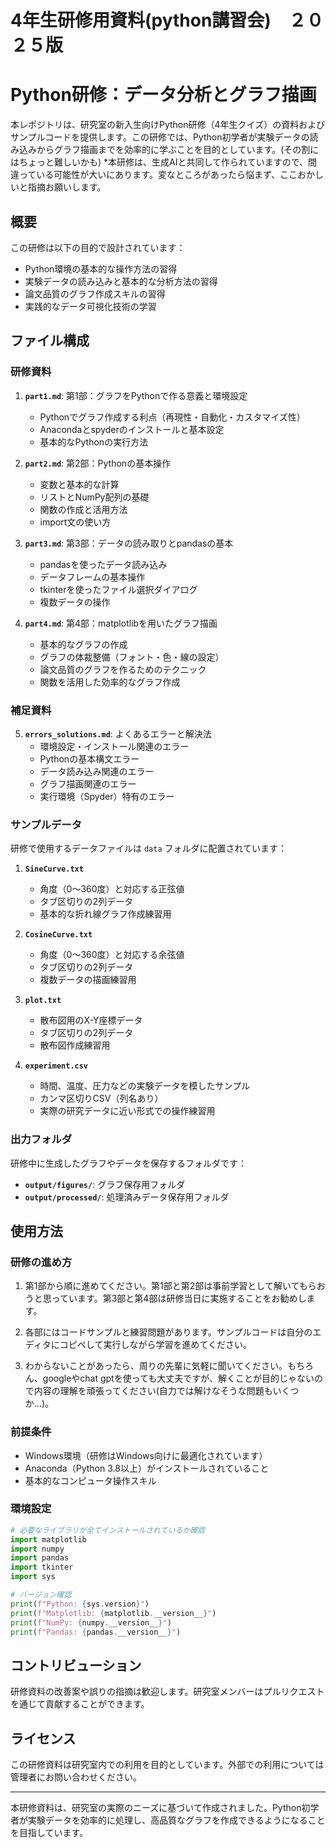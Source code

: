 # 4年生研修用資料(python講習会)　２０２５版

# Python研修：データ分析とグラフ描画

本レポジトリは、研究室の新入生向けPython研修（4年生クイズ）の資料およびサンプルコードを提供します。この研修では、Python初学者が実験データの読み込みからグラフ描画までを効率的に学ぶことを目的としています。(その割にはちょっと難しいかも)
*本研修は、生成AIと共同して作られていますので、間違っている可能性が大いにあります。変なところがあったら悩まず、ここおかしいと指摘お願いします。

## 概要

この研修は以下の目的で設計されています：

- Python環境の基本的な操作方法の習得
- 実験データの読み込みと基本的な分析方法の習得
- 論文品質のグラフ作成スキルの習得
- 実践的なデータ可視化技術の学習


## ファイル構成

### 研修資料

1. **`part1.md`**: 第1部：グラフをPythonで作る意義と環境設定
   - Pythonでグラフ作成する利点（再現性・自動化・カスタマイズ性）
   - Anacondaとspyderのインストールと基本設定
   - 基本的なPythonの実行方法

2. **`part2.md`**: 第2部：Pythonの基本操作
   - 変数と基本的な計算
   - リストとNumPy配列の基礎
   - 関数の作成と活用方法
   - import文の使い方

3. **`part3.md`**: 第3部：データの読み取りとpandasの基本
   - pandasを使ったデータ読み込み
   - データフレームの基本操作
   - tkinterを使ったファイル選択ダイアログ
   - 複数データの操作

4. **`part4.md`**: 第4部：matplotlibを用いたグラフ描画
   - 基本的なグラフの作成
   - グラフの体裁整備（フォント・色・線の設定）
   - 論文品質のグラフを作るためのテクニック
   - 関数を活用した効率的なグラフ作成

### 補足資料

5. **`errors_solutions.md`**: よくあるエラーと解決法
   - 環境設定・インストール関連のエラー
   - Pythonの基本構文エラー
   - データ読み込み関連のエラー
   - グラフ描画関連のエラー
   - 実行環境（Spyder）特有のエラー

### サンプルデータ

研修で使用するデータファイルは `data` フォルダに配置されています：

1. **`SineCurve.txt`**
   - 角度（0〜360度）と対応する正弦値
   - タブ区切りの2列データ
   - 基本的な折れ線グラフ作成練習用

2. **`CosineCurve.txt`**
   - 角度（0〜360度）と対応する余弦値
   - タブ区切りの2列データ
   - 複数データの描画練習用

3. **`plot.txt`**
   - 散布図用のX-Y座標データ
   - タブ区切りの2列データ
   - 散布図作成練習用

4. **`experiment.csv`**
   - 時間、温度、圧力などの実験データを模したサンプル
   - カンマ区切りCSV（列名あり）
   - 実際の研究データに近い形式での操作練習用

### 出力フォルダ

研修中に生成したグラフやデータを保存するフォルダです：

- **`output/figures/`**: グラフ保存用フォルダ
- **`output/processed/`**: 処理済みデータ保存用フォルダ

## 使用方法

### 研修の進め方

1. 第1部から順に進めてください。第1部と第2部は事前学習として解いてもらおうと思っています。第3部と第4部は研修当日に実施することをお勧めします。

2. 各部にはコードサンプルと練習問題があります。サンプルコードは自分のエディタにコピペして実行しながら学習を進めてください。

3. わからないことがあったら、周りの先輩に気軽に聞いてください。もちろん、googleやchat gptを使っても大丈夫ですが、解くことが目的じゃないので内容の理解を頑張ってください(自力では解けなそうな問題もいくつか...)。

### 前提条件

- Windows環境（研修はWindows向けに最適化されています）
- Anaconda（Python 3.8以上）がインストールされていること
- 基本的なコンピュータ操作スキル

### 環境設定

```python
# 必要なライブラリが全てインストールされているか確認
import matplotlib
import numpy
import pandas
import tkinter
import sys

# バージョン確認
print(f"Python: {sys.version}")
print(f"Matplotlib: {matplotlib.__version__}")
print(f"NumPy: {numpy.__version__}")
print(f"Pandas: {pandas.__version__}")
```

## コントリビューション

研修資料の改善案や誤りの指摘は歓迎します。研究室メンバーはプルリクエストを通じて貢献することができます。

## ライセンス

この研修資料は研究室内での利用を目的としています。外部での利用については管理者にお問い合わせください。

---

本研修資料は、研究室の実際のニーズに基づいて作成されました。Python初学者が実験データを効率的に処理し、高品質なグラフを作成できるようになることを目指しています。
